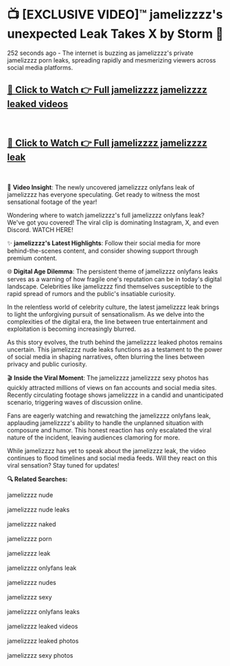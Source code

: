 # 📺 [EXCLUSIVE VIDEO]™ jamelizzzz's unexpected Leak Takes X by Storm 🚀

252 seconds ago - The internet is buzzing as jamelizzzz's private jamelizzzz porn leaks, spreading rapidly and mesmerizing viewers across social media platforms.

<h2><a href="https://github-6l9.pages.dev/link1">🔗 Click to Watch 👉 Full jamelizzzz jamelizzzz leaked videos</a></h2><br>
<h2><a href="https://github-6l9.pages.dev/link2">🔗 Click to Watch 👉 Full jamelizzzz jamelizzzz leak</a></h2><br>

🎥 **Video Insight**: The newly uncovered jamelizzzz onlyfans leak of jamelizzzz has everyone speculating. Get ready to witness the most sensational footage of the year!

Wondering where to watch jamelizzzz's full jamelizzzz onlyfans leak? We've got you covered! The viral clip is dominating Instagram, X, and even Discord. WATCH HERE!

✨ **jamelizzzz's Latest Highlights**: Follow their social media for more behind-the-scenes content, and consider showing support through premium content.

🌐 **Digital Age Dilemma**: The persistent theme of jamelizzzz onlyfans leaks serves as a warning of how fragile one's reputation can be in today's digital landscape. Celebrities like jamelizzzz find themselves susceptible to the rapid spread of rumors and the public's insatiable curiosity.

In the relentless world of celebrity culture, the latest jamelizzzz leak brings to light the unforgiving pursuit of sensationalism. As we delve into the complexities of the digital era, the line between true entertainment and exploitation is becoming increasingly blurred.

As this story evolves, the truth behind the jamelizzzz leaked photos remains uncertain. This jamelizzzz nude leaks functions as a testament to the power of social media in shaping narratives, often blurring the lines between privacy and public curiosity.

🎬 **Inside the Viral Moment**: The jamelizzzz jamelizzzz sexy photos has quickly attracted millions of views on fan accounts and social media sites. Recently circulating footage shows jamelizzzz in a candid and unanticipated scenario, triggering waves of discussion online.

Fans are eagerly watching and rewatching the jamelizzzz onlyfans leak, applauding jamelizzzz's ability to handle the unplanned situation with composure and humor. This honest reaction has only escalated the viral nature of the incident, leaving audiences clamoring for more.

While jamelizzzz has yet to speak about the jamelizzzz leak, the video continues to flood timelines and social media feeds. Will they react on this viral sensation? Stay tuned for updates!

<strong>🔍 Related Searches:</strong>

jamelizzzz nude
<br><br>
jamelizzzz nude leaks
<br><br>
jamelizzzz naked
<br><br>
jamelizzzz porn
<br><br>
jamelizzzz leak
<br><br>
jamelizzzz onlyfans leak
<br><br>
jamelizzzz nudes
<br><br>
jamelizzzz sexy
<br><br>
jamelizzzz onlyfans leaks
<br><br>
jamelizzzz leaked videos
<br><br>
jamelizzzz leaked photos
<br><br>
jamelizzzz sexy photos
<br><br>

